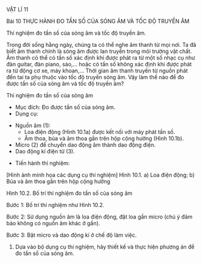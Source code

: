 VẬT LÍ 11

Bài 10 THỰC HÀNH ĐO TẦN SỐ CỦA SÓNG ÂM VÀ TỐC ĐỘ TRUYỀN ÂM

Thí nghiệm đo tần số của sóng âm và tốc độ truyền âm.

Trong đời sống hằng ngày, chúng ta có thể nghe âm thanh từ mọi nơi. Ta đã biết âm thanh chính là sóng âm được lan truyền trong môi trường vật chất. Âm thanh có thể có tần số xác định khi được phát ra từ một số nhạc cụ như đàn guitar, đàn piano, sáo,... hoặc có tần số không xác định khi được phát ra từ động cơ xe, máy khoan,... Thời gian âm thanh truyền từ nguồn phát đến tai ta phụ thuộc vào tốc độ truyền sóng âm. Vậy làm thế nào để đo được tần số của sóng âm và tốc độ truyền âm?

Thí nghiệm đo tần số của sóng âm

* Mục đích: Đo được tần số của sóng âm.
* Dụng cụ:
- Nguồn âm (1):
  + Loa điện động (Hình 10.1a) được kết nối với máy phát tần số.
  + Âm thoa, búa và âm thoa gắn trên hộp cộng hưởng (Hình 10.1b).
- Micro (2) để chuyển dao động âm thành dao động điện.
- Dao động kí điện tử (3).

* Tiến hành thí nghiệm:

[Hình ảnh minh họa các dụng cụ thí nghiệm]
Hình 10.1. a) Loa điện động;
b) Búa và âm thoa gắn trên hộp cộng hưởng

Hình 10.2. Bố trí thí nghiệm đo tần số của sóng âm

Bước 1: Bố trí thí nghiệm như Hình 10.2.

Bước 2: Sử dụng nguồn âm là loa điện động, đặt loa gần micro (chú ý đảm bảo không có nguồn âm khác ở gần).

Bước 3: Bật micro và dao động kí ở chế độ làm việc.

1. Dựa vào bộ dụng cụ thí nghiệm, hãy thiết kế và thực hiện phương án để đo tần số của sóng âm.